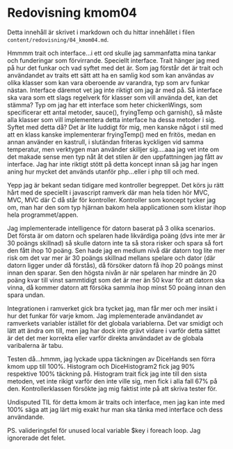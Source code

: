 ---
---

# Redovisning kmom04

Detta innehåll är skrivet i markdown och du hittar innehållet i filen `content/redovisning/04_kmom04.md`.

Hmmmm trait och interface...i ett ord skulle jag sammanfatta mina tankar och funderingar som förvirrande. Speciellt interface. Trait hänger jag med på hur det funkar och vad syftet med det är. Som jag förstår det är trait och användandet av traits ett sätt att ha en samlig kod som kan användas av olika klasser som kan vara oberoende av varandra, typ som arv funkar nästan. Interface däremot vet jag inte riktigt om jag är med på. Så interface ska vara som ett slags regelverk för klasser som vill använda det, kan det stämma? Typ om jag har ett interface som heter chickenWings, som specificerar ett antal metoder, sauce(), fryingTemp och garnish(), så måste alla klasser som vill implementera detta interface ha dessa metoder i sig. Syftet med detta då? Det är lite luddigt för mig, men kanske något i stil med att en klass kanske implementerar fryingTemp() med en fritös, medan en annan använder en kastrull, i slutändan friteras kyckligen vid samma temperatur, men verktygen man använder skilljer sig....aaa jag vet inte om det makade sense men typ nåt åt det stilen är den uppfattningen jag fått av interface. Jag har inte riktigt stött på detta koncept innan så jag har ingen aning hur mycket det används utanför php...eller i php till och med.

Yepp jag är bekant sedan tidigare med kontroller begreppet. Det körs ju rätt hårt med de speciellt i javascript ramverk där man hela tiden hör MVC, MVC, MVC där C då står för kontroller. Kontroller som koncept tycker jag om, man har den som typ hjärnan bakom hela applicationen som klistar ihop hela programmet/appen.

Jag implementerade intelligence för datorn baserat på 3 olika scenarios. Det första är om datorn och spelaren hade likvärdiga poäng (dvs inte mer är 30 poängs skillnad) så skulle datorn inte ta så stora risker och spara så fort den fått ihop 10 poäng. Sen hade jag en medium nivå där datorn tog lite mer risk om det var mer är 30 poängs skillnad mellans spelare och dator (där datorn ligger under då förstås), då försöker datorn få ihop 20 poängs minst innan den sparar. Sen den högsta nivån är när spelaren har mindre än 20 poäng kvar till vinst sammtidigt som det är mer än 50 kvar för att datorn ska vinna, då kommer datorn att försöka sammla ihop minst 50 poäng innan den spara undan.

Integrationen i ramverket gick bra tycket jag, man får mer och mer insikt i hur det funkar för varje kmom. Jag implementerade användandet av ramverkets variabler istället för det globala variablerna. Det var smidigt och lätt att ändra om till, men jag har dock inte grävt vidare i varför detta sättet är det det mer korrekta eller varför direkta användadet av de globala varibalerna är tabu.

Testen då...hmmm, jag lyckade uppa täckningen av DiceHands sen förra kmom upp till 100%. Histogram och DiceHistogram2 fick jag 90% respektive 100% täckning på. Histogram trait fick jag inte till den sista metoden, vet inte rikigt varför den inte ville sig, men fick i alla fall 67% på den. Kontrollerklassen försökte jag mig faktist inte på att skriva tester för.

Undisputed TIL för detta kmom är traits och interface, men jag kan inte med 100% säga att jag lärt mig exakt hur man ska tänka med interface och dess användande.

PS. valideringsfel för unused local variable \$key i foreach loop. Jag ignorerade det felet.
